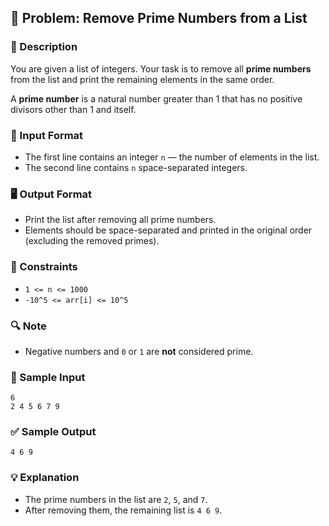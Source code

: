 ## 🧮 Problem: Remove Prime Numbers from a List

### 📘 Description
You are given a list of integers. Your task is to remove all **prime numbers** from the list and print the remaining elements in the same order.

A **prime number** is a natural number greater than 1 that has no positive divisors other than 1 and itself.

### 🔢 Input Format
- The first line contains an integer `n` — the number of elements in the list.
- The second line contains `n` space-separated integers.

### 🖥️ Output Format
- Print the list after removing all prime numbers.
- Elements should be space-separated and printed in the original order (excluding the removed primes).

### 🚫 Constraints
- `1 <= n <= 1000`
- `-10^5 <= arr[i] <= 10^5`

### 🔍 Note
- Negative numbers and `0` or `1` are **not** considered prime.

### 🧪 Sample Input
```
6
2 4 5 6 7 9
```

### ✅ Sample Output
```
4 6 9
```

### 💡 Explanation
- The prime numbers in the list are `2`, `5`, and `7`.
- After removing them, the remaining list is `4 6 9`.